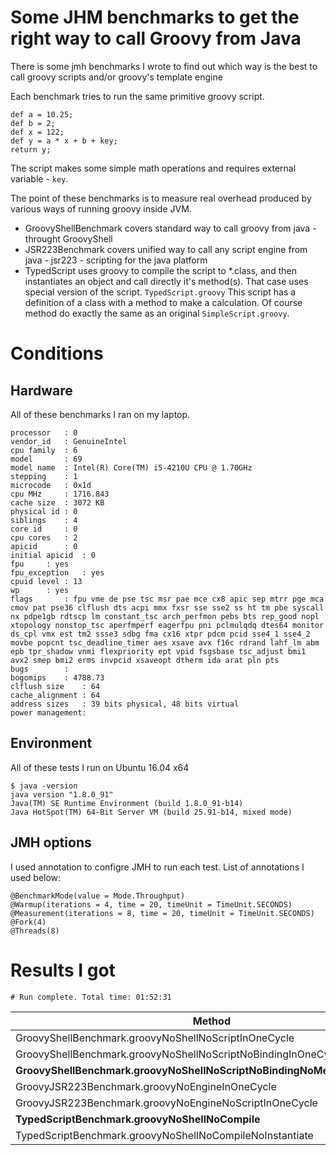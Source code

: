 # Some JHM benchmarks to get the right way to call Groovy from Java #
There is some jmh benchmarks I wrote to find out which way is the best to call groovy scripts and/or groovy's template engine

Each benchmark tries to run the same primitive groovy script. 

```
def a = 10.25;
def b = 2;
def x = 122;
def y = a * x + b + key;
return y;
```

The script makes some simple math operations and requires external variable - ``key``.

The point of these benchmarks is to measure real overhead produced by various ways of running groovy inside JVM.

* GroovyShellBenchmark covers standard way to call groovy from java - throught GroovyShell
* JSR223Benchmark covers unified way to call any script engine from java - jsr223 - scripting for the java platform
* TypedScript uses groovy to compile the script to *.class, and then instantiates an object and call directly it's method(s). 
That case uses special version of the script. `TypedScript.groovy` This script has a definition of a class with a method to make a calculation.
Of course method do exactly the same as an original `SimpleScript.groovy`.

# Conditions #
## Hardware ##
All of these benchmarks I ran on my laptop.
```
processor	: 0
vendor_id	: GenuineIntel
cpu family	: 6
model		: 69
model name	: Intel(R) Core(TM) i5-4210U CPU @ 1.70GHz
stepping	: 1
microcode	: 0x1d
cpu MHz		: 1716.843
cache size	: 3072 KB
physical id	: 0
siblings	: 4
core id		: 0
cpu cores	: 2
apicid		: 0
initial apicid	: 0
fpu		: yes
fpu_exception	: yes
cpuid level	: 13
wp		: yes
flags		: fpu vme de pse tsc msr pae mce cx8 apic sep mtrr pge mca cmov pat pse36 clflush dts acpi mmx fxsr sse sse2 ss ht tm pbe syscall nx pdpe1gb rdtscp lm constant_tsc arch_perfmon pebs bts rep_good nopl xtopology nonstop_tsc aperfmperf eagerfpu pni pclmulqdq dtes64 monitor ds_cpl vmx est tm2 ssse3 sdbg fma cx16 xtpr pdcm pcid sse4_1 sse4_2 movbe popcnt tsc_deadline_timer aes xsave avx f16c rdrand lahf_lm abm epb tpr_shadow vnmi flexpriority ept vpid fsgsbase tsc_adjust bmi1 avx2 smep bmi2 erms invpcid xsaveopt dtherm ida arat pln pts
bugs		:
bogomips	: 4788.73
clflush size	: 64
cache_alignment	: 64
address sizes	: 39 bits physical, 48 bits virtual
power management:
```
## Environment ##
All of these tests I run on Ubuntu 16.04 x64
```
$ java -version
java version "1.8.0_91"
Java(TM) SE Runtime Environment (build 1.8.0_91-b14)
Java HotSpot(TM) 64-Bit Server VM (build 25.91-b14, mixed mode)
```

## JMH options ##
I used annotation to configre JMH to run each test. 
List of annotations I used below:
```
@BenchmarkMode(value = Mode.Throughput)
@Warmup(iterations = 4, time = 20, timeUnit = TimeUnit.SECONDS)
@Measurement(iterations = 8, time = 20, timeUnit = TimeUnit.SECONDS)
@Fork(4)
@Threads(8)
```

# Results I got #
`# Run complete. Total time: 01:52:31`

| Method                                                                        | Score          | Error          | Units |
|-------------------------------------------------------------------------------|----------------|----------------|-------|
|GroovyShellBenchmark.groovyNoShellNoScriptInOneCycle                           |3380448.142     | ±107825.500    | ops/s |
|GroovyShellBenchmark.groovyNoShellNoScriptNoBindingInOneCycle                  |3782839.491     | ±109339.793    | ops/s |
|**GroovyShellBenchmark.groovyNoShellNoScriptNoBindingNoMethodInOneCycle**      |**3759805.032** | **±35432.064** | ops/s |
|GroovyJSR223Benchmark.groovyNoEngineInOneCycle                                 |132404.812      | ±1534.816      | ops/s |
|GroovyJSR223Benchmark.groovyNoEngineNoScriptInOneCycle                         |133206.002      | ±1647.096      | ops/s |
|**TypedScriptBenchmark.groovyNoShellNoCompile**                                |**3319700.567** | **±46150.756** | ops/s |
|TypedScriptBenchmark.groovyNoShellNoCompileNoInstantiate                       |3836564.333     | ±135134.920    | ops/s |

